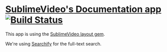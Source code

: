 # [SublimeVideo's Documentation app](http://docs.sublimevideo.net) [![Build Status](https://semaphoreapp.com/api/v1/projects/c1c344b459414715c1bab121fc84b6cb2e2aea07/20911/badge.png)](https://semaphoreapp.com/projects/1312/branches/20911)

This app is using the [SublimeVideo layout gem](https://github.com/jilion/sublimevideo_layout).

We're using [Searchify](https://www.searchify.com) for the full-text search.
